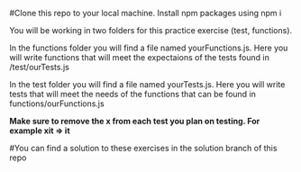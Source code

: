 #Clone this repo to your local machine. Install npm packages using npm i

You will be working in two folders for this practice exercise (test, functions).

In the functions folder you will find a file named yourFunctions.js. Here you will write functions that will meet the expectaions of the tests found in /test/ourTests.js

In the test folder you will find a file named yourTests.js. Here you will write tests that will meet the needs of the functions that can be found in functions/ourFunctions.js


**Make sure to remove the x from each test you plan on testing. For example xit => it**

#You can find a solution to these exercises in the solution branch of this repo
